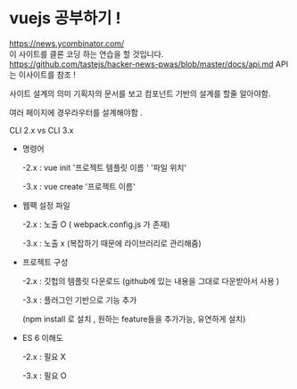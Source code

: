 # vuejs 공부하기 !

https://news.ycombinator.com/ \
이 사이트를 클론 코딩 하는 연습을 할 것입니다.
https://github.com/tastejs/hacker-news-pwas/blob/master/docs/api.md
API는 이사이트를 참조 !

사이트 설계의 의미 기획자의 문서를 보고 컴포넌트 기반의 설계를 할줄 알아야함.

여러 페이지에 경우라우터를 설계해야함 .

CLI 2.x vs CLI 3.x

- 명령어

  -2.x : vue init '프로젝트 템플릿 이름 ' '파일 위치'

  -3.x : vue create '프로젝트 이름'

- 웹팩 설정 파일

  -2.x : 노출 O ( webpack.config.js 가 존재)

  -3.x : 노출 x (복잡하기 때문에 라이브러리로 관리해줌)

- 프로젝트 구성

  -2.x : 깃헙의 템플릿 다운로드 (github에 있는 내용을 그대로 다운받아서 사용 )

  -3.x : 플러그인 기반으로 기능 추가

  (npm install 로 설치 , 원하는 feature들을 추가가능, 유연하게 설치)

- ES 6 이해도

  -2.x : 필요 X

  -3.x : 필요 O
